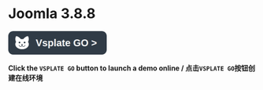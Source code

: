 # Joomla 3.8.8

<a href="https://www.vsplate.com/?docker-compose=https://github.com/vsplate/dcenvs/joomla/3.8.8"><img alt="VSPLATE GO" src="https://raw.githubusercontent.com/vsplate/images/master/vsgo_btn.png" width="200px"></a>

**Click the `VSPLATE GO` button to launch a demo online / 点击`VSPLATE GO`按钮创建在线环境**